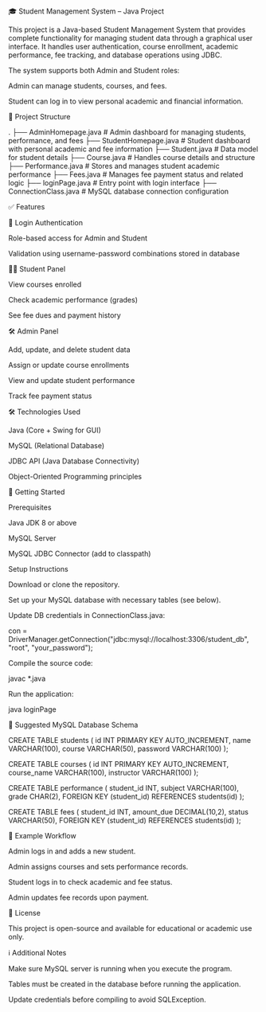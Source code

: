 🎓 Student Management System – Java Project

This project is a Java-based Student Management System that provides complete functionality for managing student data through a graphical user interface. It handles user authentication, course enrollment, academic performance, fee tracking, and database operations using JDBC.

The system supports both Admin and Student roles:

Admin can manage students, courses, and fees.

Student can log in to view personal academic and financial information.

📁 Project Structure

.
├── AdminHomepage.java         # Admin dashboard for managing students, performance, and fees
├── StudentHomepage.java       # Student dashboard with personal academic and fee information
├── Student.java               # Data model for student details
├── Course.java                # Handles course details and structure
├── Performance.java           # Stores and manages student academic performance
├── Fees.java                  # Manages fee payment status and related logic
├── loginPage.java             # Entry point with login interface
├── ConnectionClass.java       # MySQL database connection configuration

✅ Features

🔐 Login Authentication

Role-based access for Admin and Student

Validation using username-password combinations stored in database

👨‍🎓 Student Panel

View courses enrolled

Check academic performance (grades)

See fee dues and payment history

🛠️ Admin Panel

Add, update, and delete student data

Assign or update course enrollments

View and update student performance

Track fee payment status

🛠️ Technologies Used

Java (Core + Swing for GUI)

MySQL (Relational Database)

JDBC API (Java Database Connectivity)

Object-Oriented Programming principles

🚀 Getting Started

Prerequisites

Java JDK 8 or above

MySQL Server

MySQL JDBC Connector (add to classpath)

Setup Instructions

Download or clone the repository.

Set up your MySQL database with necessary tables (see below).

Update DB credentials in ConnectionClass.java:

con = DriverManager.getConnection("jdbc:mysql://localhost:3306/student_db", "root", "your_password");

Compile the source code:

javac *.java

Run the application:

java loginPage

🧹 Suggested MySQL Database Schema

CREATE TABLE students (
    id INT PRIMARY KEY AUTO_INCREMENT,
    name VARCHAR(100),
    course VARCHAR(50),
    password VARCHAR(100)
);

CREATE TABLE courses (
    id INT PRIMARY KEY AUTO_INCREMENT,
    course_name VARCHAR(100),
    instructor VARCHAR(100)
);

CREATE TABLE performance (
    student_id INT,
    subject VARCHAR(100),
    grade CHAR(2),
    FOREIGN KEY (student_id) REFERENCES students(id)
);

CREATE TABLE fees (
    student_id INT,
    amount_due DECIMAL(10,2),
    status VARCHAR(50),
    FOREIGN KEY (student_id) REFERENCES students(id)
);

💼 Example Workflow

Admin logs in and adds a new student.

Admin assigns courses and sets performance records.

Student logs in to check academic and fee status.

Admin updates fee records upon payment.


📄 License

This project is open-source and available for educational or academic use only.

ℹ️ Additional Notes

Make sure MySQL server is running when you execute the program.

Tables must be created in the database before running the application.

Update credentials before compiling to avoid SQLException.

